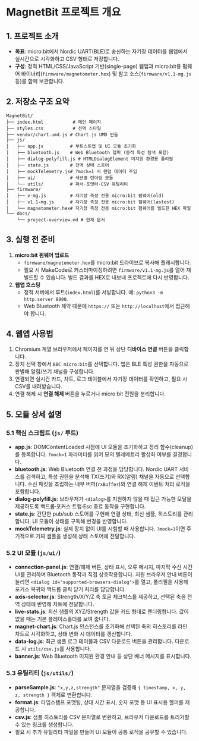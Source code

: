 # MagnetBit 프로젝트 개요

## 1. 프로젝트 소개
- **목표**: micro:bit에서 Nordic UART(BLE)로 송신하는 자기장 데이터를 웹앱에서 실시간으로 시각화하고 CSV 형태로 저장합니다.
- **구성**: 정적 HTML/CSS/JavaScript 기반(single-page) 웹앱과 micro:bit용 펌웨어 바이너리(`firmware/magnetometer.hex`) 및 참고 소스(`firmware/v1.1-mg.js` 등)를 함께 보관합니다.

## 2. 저장소 구조 요약
```
MagnetBit/
├── index.html           # 메인 페이지
├── styles.css           # 전역 스타일
├── vendor/chart.umd.js # Chart.js UMD 번들
├── js/
│   ├── app.js          # 부트스트랩 및 UI 모듈 초기화
│   ├── bluetooth.js    # Web Bluetooth 헬퍼 (동적 특성 탐색 포함)
│   ├── dialog-polyfill.js # HTMLDialogElement 미지원 환경용 폴리필
│   ├── state.js        # 전역 상태 스토어
│   ├── mockTelemetry.js# ?mock=1 시 랜덤 데이터 주입
│   ├── ui/             # 섹션별 렌더링 모듈
│   └── utils/          # 파서·포맷터·CSV 유틸리티
├── firmware/
│   ├── v-mg.js         # 자기장 측정 전용 micro:bit 펌웨어(old)
│   ├── v1.1-mg.js      # 자기장 측정 전용 micro:bit 펌웨어(lastest)
│   └── magnetometer.hex# 자기장 측정 전용 micro:bit 펌웨어를 빌드한 HEX 파일
└── docs/
    └── project-overview.md # 현재 문서
```

## 3. 실행 전 준비
1. **micro:bit 펌웨어 업로드**
   - `firmware/magnetometer.hex`를 micro:bit 드라이브로 복사해 플래시합니다.
   - 필요 시 MakeCode로 커스터마이징하려면 `firmware/v1.1-mg.js`를 열어 재빌드할 수 있습니다. 빌드 결과를 HEX로 내보내 프로젝트에 다시 반영합니다.
2. **웹앱 호스팅**
   - 정적 서버에서 루트(`index.html`)를 서빙합니다. 예: `python3 -m http.server 8000`.
   - Web Bluetooth 제약 때문에 `https://` 또는 `http://localhost`에서 접근해야 합니다.

## 4. 웹앱 사용법
1. Chromium 계열 브라우저에서 페이지를 연 뒤 상단 **디바이스 연결** 버튼을 클릭합니다.
2. 장치 선택 창에서 `BBC micro:bit`를 선택합니다. 앱은 BLE 특성 권한을 자동으로 판별해 알림/쓰기 채널을 구성합니다.
3. 연결되면 실시간 카드, 차트, 로그 테이블에서 자기장 데이터를 확인하고, 필요 시 CSV를 내려받습니다.
4. 연결 해제 시 **연결 해제** 버튼을 누르거나 micro:bit 전원을 분리합니다.

## 5. 모듈 상세 설명

### 5.1 핵심 스크립트 (`js/` 루트)
- **app.js**: DOMContentLoaded 시점에 UI 모듈을 초기화하고 정리 함수(cleanup)를 등록합니다. `?mock=1` 파라미터를 읽어 모의 텔레메트리 활성화 여부를 결정합니다.
- **bluetooth.js**: Web Bluetooth 연결 전 과정을 담당합니다. Nordic UART 서비스를 검색하고, 특성 권한을 분석해 TX(쓰기)와 RX(알림) 채널을 자동으로 선택합니다. 수신 패킷을 조립하는 내부 버퍼(`rxBuffer`)와 연결 해제 이벤트 처리 로직을 포함합니다.
- **dialog-polyfill.js**: 브라우저가 `<dialog>`를 지원하지 않을 때 접근 가능한 모달을 제공하도록 백드롭·포커스 트랩·Esc 종료 동작을 구현합니다.
- **state.js**: 간단한 pub/sub 스토어를 구현해 연결 상태, 최신 샘플, 히스토리를 관리합니다. UI 모듈이 상태를 구독해 변경을 반영합니다.
- **mockTelemetry.js**: 실제 장치 없이 UI를 시험할 때 사용합니다. `?mock=1`이면 주기적으로 가짜 샘플을 생성해 상태 스토어에 전달합니다.

### 5.2 UI 모듈 (`js/ui/`)
- **connection-panel.js**: 연결/해제 버튼, 상태 표시, 오류 메시지, 마지막 수신 시간 UI를 관리하며 Bluetooth 동작과 직접 상호작용합니다. 지원 브라우저 안내 버튼이 눌리면 `<dialog id="supported-browsers-dialog">`를 열고, 폴리필을 사용해 포커스 복귀와 백드롭 클릭 닫기 처리를 담당합니다.
- **axis-selector.js**: Strength/X/Y/Z 축 토글 체크박스를 제공하고, 선택된 축을 전역 상태에 반영해 차트에 전달합니다.
- **live-stats.js**: 최신 샘플의 XYZ/Strength 값을 카드 형태로 렌더링합니다. 값이 없을 때는 기본 플레이스홀더를 보여 줍니다.
- **magnet-chart.js**: Chart.js 인스턴스를 초기화해 선택된 축의 히스토리를 라인 차트로 시각화하고, 상태 변화 시 데이터를 갱신합니다.
- **data-log.js**: 최근 샘플 로그 테이블과 CSV 다운로드 버튼을 관리합니다. 다운로드 시 `utils/csv.js`를 사용합니다.
- **banner.js**: Web Bluetooth 미지원 환경 안내 등 상단 배너 메시지를 표시합니다.

### 5.3 유틸리티 (`js/utils/`)
- **parseSample.js**: `"x,y,z,strength"` 문자열을 검증해 `{ timestamp, x, y, z, strength }` 객체로 변환합니다.
- **format.js**: 타임스탬프 포맷팅, 상대 시간 표시, 숫자 포맷 등 UI 표시용 헬퍼를 제공합니다.
- **csv.js**: 샘플 히스토리를 CSV 문자열로 변환하고, 브라우저 다운로드를 트리거할 수 있는 링크를 생성합니다.
- 필요 시 추가 유틸리티 파일을 만들어 UI 모듈이 공통 로직을 공유할 수 있습니다.
